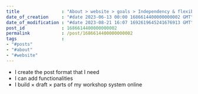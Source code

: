 ```yaml
---
title                : "About > website > goals > Independency & flexibility"
date_of_creation     : "#date 2023-06-13 00:00 1686614400000000002 GMT"
date_of_modification : "#date 2023-08-21 16:07 1692619645241676913 GMT"
post_id              : 1686614400000000002
permalink            : /post/1686614400000000002
tags                 : 
- "#posts"
- "#about" 
- "#website"
---
```


- I create the post format that I need
- I can add functionalities
- I build × draft × parts of my workshop system online 
  
